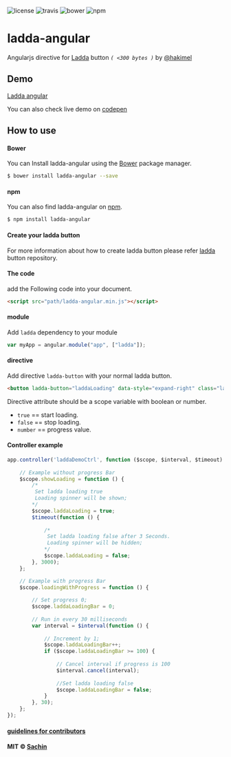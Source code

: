 ![license](https://img.shields.io/npm/l/ladda-angular.svg)
![travis](https://travis-ci.org/sachinchoolur/ladda-angular.svg?branch=master)
![bower](https://img.shields.io/bower/v/ladda-angular.svg)
![npm](https://img.shields.io/npm/v/ladda-angular.svg)

# ladda-angular
Angularjs directive for [Ladda](http://lab.hakim.se/ladda/) button *`( <300 bytes )`* by [@hakimel](https://twitter.com/hakimel)

Demo
---
[Ladda angular](http://sachinchoolur.github.io/ladda-angular/)

You can also check live demo on [codepen](http://codepen.io/sachinchoolur/pen/ogxpOZ)

How to use 
---
#### Bower

You can Install ladda-angular using the [Bower](http://bower.io) package manager.

```sh
$ bower install ladda-angular --save
```

#### npm

You can also find ladda-angular on [npm](http://npmjs.org).

```sh
$ npm install ladda-angular
```
#### Create your ladda button

For more information about how to create ladda button please refer [ladda](https://github.com/hakimel/Ladda) button repository.

#### The code
add the Following code into your document.
``` html
<script src="path/ladda-angular.min.js"></script>
```
#### module
Add `ladda` dependency to your module
``` javascript 
var myApp = angular.module("app", ["ladda"]);
```
#### directive
Add directive `ladda-button` with your normal ladda button.
``` html
<button ladda-button="laddaLoading" data-style="expand-right" class="ladda-button"><span class="ladda-label">Submit</span></button>
```
Directive attribute should be a scope variable with boolean or number.
* `true`   == start loading.
* `false`  == stop loading.
* `number` == progress value.

#### Controller example
``` javascript
app.controller('laddaDemoCtrl', function ($scope, $interval, $timeout) {
    
    // Example without progress Bar
    $scope.showLoading = function () {
        /* 
         Set ladda loading true
         Loading spinner will be shown;
        */
        $scope.laddaLoading = true;
        $timeout(function () {
            
            /*
             Set ladda loading false after 3 Seconds. 
             Loading spinner will be hidden;
            */
            $scope.laddaLoading = false;
        }, 3000);
    };

    // Example with progress Bar
    $scope.loadingWithProgress = function () {
        
        // Set progress 0;
        $scope.laddaLoadingBar = 0;
        
        // Run in every 30 milliseconds
        var interval = $interval(function () {
            
            // Increment by 1; 
            $scope.laddaLoadingBar++;
            if ($scope.laddaLoadingBar >= 100) {
                
                // Cancel interval if progress is 100
                $interval.cancel(interval);
                
                //Set ladda loading false
                $scope.laddaLoadingBar = false;
            }
        }, 30);
    };
});
```

#### [guidelines for contributors](https://github.com/sachinchoolur/ladda-angular/blob/master/contributing.md)

#### MIT © [Sachin](https://twitter.com/sachinchoolur)





